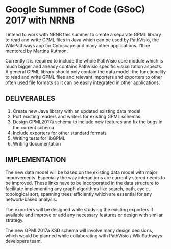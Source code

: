 # Google Summer of Code (GSoC) 2017 with NRNB

I intend to work with NRNB this summer to create a separate GPML library to read and write GPML files in Java which can be used by PathVisio, the WikiPathways app for Cytoscape and many other applications. I'll be mentored by [Martina Kutmon](https://github.com/mkutmon).

Currently it is required to include the whole PathVisio core module which is much bigger and already contains PathVisio specific visualization aspects. A general GPML library should only contain the data model, the functionality to read and write GPML files and relevant importers and exporters to other often used file formats so it can be easily integrated in other applications.


## DELIVERABLES
1. Create new Java library with an updated existing data model 
1. Port existing readers and writers for existing GPML schemas.
1. Design GPML2017a schema to include new features and fix the bugs in the current schema
1. Include exporters for other standard formats
1. Writing tests for libGPML
1. Writing documentation

## IMPLEMENTATION

The new data model will be based on the existing data model with major improvements. Especially the way interactions are currently stored needs to be improved. These links have to be incorporated in the data structure to facilitate implementing any graph algorithms like search, path, cycle, topological sort, spanning trees efficiently which are essential for any network-based analysis.

The exporters will be designed while studying the existing exporters if available and improve or add any necessary features or design with similar strategy.

The new GPML2017a XSD schema will involve many design decisions, which would be planned while collaborating with PathVisio / WIkiPathways developers team. 

